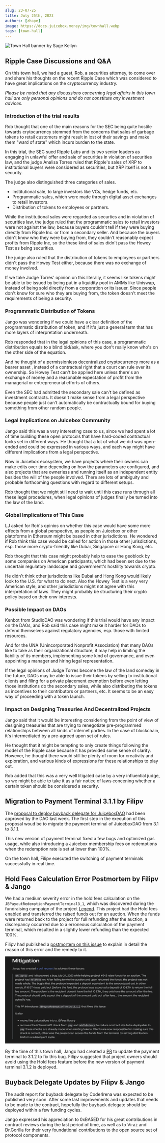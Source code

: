 ```yaml
---
slug: 23-07-25
title: July 25th, 2023
authors: [zhape]
image: https://docs.juicebox.money/img/townhall.webp
tags: [town-hall]
---
```


![Town Hall banner by Sage Kellyn](https://docs.juicebox.money/img/townhall.webp)

## Ripple Case Discussions and Q&A

On this town hall, we had a guest, Rob, a securities attorney, to come over and share his thoughts on the recent Ripple Case which was considered to have great implications on the cryptocurrency industry.

*Please be noted that any discussions concerning legal affairs in this town hall are only personal opinions and do not constitute any investment advices.*

### Introduction of the trial results

Rob thought that one of the main reasons for the SEC being quite hostile towards crytocurrency stemmed from the concerns that sales of garbage tokens to retail customers might result in lost of their savings and make them "ward of state" which incurs burden to the state.

In this trial, the SEC sued Ripple Labs and its two senior leaders as engaging in unlawful offer and sale of securities in violation of securities law, and the judge Analisa Torres ruled that Ripple's sales of XRP to institutional buyers were considered as securities, but XRP itself is not a security.

The judge also distinguished three categories of sales.

- Institutional sale, to large investors like VCs, hedge funds, etc.
- Programmatic sales, which were made through digital asset exchanges to retail investors.
- Distribution of tokens to employees or partners.

While the institutional sales were regarded as securties and in violation of securities law, the judge ruled that the programmatic sales to retail investors were not against the law, because buyers couldn't tell if they were buying directly from Ripple Inc. or from a secondary seller. And because the buyers didn't know who they were buying from, they couldn't reasonably expect profits from Ripple Inc, so the these kind of sales didn't pass the Howey Test as being securities.

The judge also ruled that the distribution of tokens to employees or partners didn't pass the Howey Test either, because there was no exchange of money involved.

If we take Judge Torres' opinion on this literally, it seems like tokens might be able to be issued by  being put in a liquidity pool in AMMs like Uniswap, instead of being sold directly from a corporation or its issuer. Since people don't know for sure who they are buying from, the token doesn't meet the requirements of being a security.

### Programmatic Distribution of Tokens

Jango was wondering if we could have a clear definition of the programmatic distribution of token, and if it's just a general term that has more layers of interpretation underneath.

Rob responded that in the legal opinions of this case, a programmatic distribution equals to a blind bid/ask, where you don't really know who's on the other side of the equation.

And he thought of a permissionless decentralized cryptocurrency more as a bearer asset , instead of a contractual right that a court can rule over its ownership.  So Howey Test can't be applied here unless there's an exchange of money and a reasonable expectation of profit from the managerial or entrepreneurial efforts of others.

Even the SEC had admitted the secondary sale can't be defined as investment contracts. It doesn't make sense from a legal perspective because people just can't automatically be contractually bound for buying something from other random people.

### Legal Implications on Juicebox Community

Jango said this was a very interesting case to us, since we had spent a lot of time building these open protocols that have hard-coded contractual locks set in different ways. He thought that a lot of what we did was open-ended and could be expressed in various ways, and each way might have different implications from a legal perspective.

Now in Juicebox ecosystem, we have projects where their owners can make edits over time depending on how the parameters are configured, and also projects that are ownerless and running itself as an independent entity besides the will of the people involved. There are lots of ambiguity and probable forthcoming questions with regard to different setups.

Rob thought that we might still need to wait until this case runs through all these legal procedures, when legal opinions of judges finally be turned into the law of the land.

### Global Implications of This Case

LJ asked for Rob's opinios on whether this case would have some more effects from a global perspective, as people on Juicebox or other platoforms in Ethereum might be based in other jurisdictions. He wondered if Rob think this case would be called for action in those other jurisdictions, esp. those more crypto-friendly like Dubai, Singapore or Hong Kong, etc.

Rob thought that this case might probably help to ease the geoblock by some companies on American participants, which had been set due to the uncertain regulatory landscape and government's hostility towards crypto.

He didn't think other jurisdictions like Dubai and Hong Kong would likely look to the U.S. for what to do next. Also the Howey Test is a very very American style, and other jurisdictions might not agree with this interpretation of laws. They might probably be structuring their crypto policy based on their onw interests.

### Possible Impact on DAOs

Kenbot from StudioDAO was wondering if this trial would have any impact on the DAOs, and Rob said this case might make it harder for DAOs to defend themselves against regulatory agencies, esp. those with limited resources.

And for the UNA (Unincorporated Nonprofit Association) that many DAOs like to take as their organizational structure, it may help in limiting the liability of its members, implementing some kind of governance, and even appointing a manager and hiring legal representation.

If the legal opinions of Judge Torres become the law of the land someday in the future, DAOs may be able to issue their tokens by selling to institutional clients and filing for a private placement exemption before even letting those institutions do the secondary sales, while also distributing the tokens as incentives to their contributors or partners, etc. It seems to be an easy way of proceeding with a token launch.

### Impact on Designing Treasuries And Decentralized Projects

Jango said that it would be interesting considering from the point of view of designing treasuries that are trying to renegotiate pre-programmed relationships between all kinds of internet parties. In the case of blockchain, it's intermediated by a pre-agreed upon set of rules.

He thought that it might be tempting to only create things following the model of the Ripple case because it has provided some sense of clarity.  However, he thought there would still be plenty of room for creativity and exploration, and various kinds of expressions for these relationships to play out.

Rob added that this was a very well litigated case by a very influential judge, so we might be able to take it as a fair notice of laws concening whether a certain token should be considered a security.

## Migration to Payment Terminal 3.1.1 by Filipv

The [proposal to deploy buyback delegate for JuiceboxDAO](https://www.jbdao.org/s/juicebox/408) had been approved by the DAO last week. The first step in the execution of this proposal woud be to migrate the payment terminal of JuiceboxDAO from 3.1 to 3.1.1.

This new version of payment terminal fixed a few bugs and optimized gas usage, while also introducing a Juicebox membership fees on redemptions when the redemption rate is set at lower than 100%.

On the town hall, Filipv executed the switching of payment terminals successfully in real time.

## Hold Fees Calculation Error Postmortem by Filipv & Jango

We had a medium severity error in the hold fees calculation on the `JBPayoutRedemptionPaymentTerminal3_1`, which was discovered during the fundraising campaign of the project [Legend](https://juicebox.money/v2/p/548). This project had the Hold fees enabled and transferred the raised funds out for an auction. When the funds were returned back to the project for full refunding after the auction, a discrepancy occurred due to a erroneous calculation of the payment terminal, which resulted in a slightly lower refunding than the expected 100%.

Filipv had published a [postmortem on this issue](https://docs.juicebox.money/dev/resources/post-mortem/2023-07-24/) to explain in detail the reason of this error and the remedy to it.

![Hold fees buy explanation](hold_fees_bug.webp)

By the time of this town hall, Jango had created a [PR](https://github.com/jbx-protocol/juice-contracts-v3/pull/51) to update the payment terminal to 3.1.2 to fix this bug. Filipv suggested that project owners should avoid using the Hold fees feature before the new version of payment terminal 3.1.2 is deployed.

## Buyback Delegate Updates by Filipv & Jango

The audit report for buyback delegate by Code4rena was expected to be published very soon. After some last improvements and updates that needs to be made to the contract, hopefully the buyback delegate should be deployed within a few funding cycles.

Jango expressed his appreciation to 0xBA5ED for his great contributions in contract reviews during the last period of time, as well as to Viraz and Dr.Gorilla for their very foundational contributions to the open source set of protocol components.









